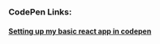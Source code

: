 ### CodePen Links:
#### [Setting up my basic react app in codepen](https://codepen.io/smilegupta/pen/WNxGQdx)
